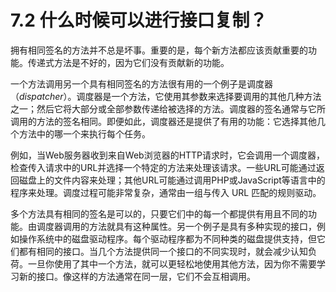 # 7.2 什么时候可以进行接口复制？

拥有相同签名的方法并不总是坏事。重要的是，每个新方法都应该贡献重要的功能。传递式方法是不好的，因为它们没有贡献新的功能。

一个方法调用另一个具有相同签名的方法很有用的一个例子是调度器（_dispatcher_）。调度器是一个方法，它使用其参数来选择要调用的其他几种方法之一；然后它将大部分或全部参数传递给被选择的方法。调度器的签名通常与它所调用的方法的签名相同。即便如此，调度器还是提供了有用的功能：它选择其他几个方法中的哪一个来执行每个任务。

例如，当Web服务器收到来自Web浏览器的HTTP请求时，它会调用一个调度器，检查传入请求中的URL并选择一个特定的方法来处理该请求。一些URL可能通过返回磁盘上的文件内容来处理；其他URL可能通过调用PHP或JavaScript等语言中的程序来处理。调度过程可能非常复杂，通常由一组与传入 URL 匹配的规则驱动。

多个方法具有相同的签名是可以的，只要它们中的每一个都提供有用且不同的功能。由调度器调用的方法就具有这种属性。另一个例子是具有多种实现的接口，例如操作系统中的磁盘驱动程序。每个驱动程序都为不同种类的磁盘提供支持，但它们都有相同的接口。当几个方法提供同一个接口的不同实现时，就会减少认知负荷。一旦你使用了其中一个方法，就可以更轻松地使用其他方法，因为你不需要学习新的接口。像这样的方法通常在同一层，它们不会互相调用。
